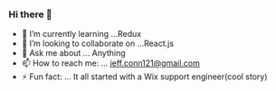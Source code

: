 ### Hi there 👋

- 🌱 I’m currently learning ...Redux
- 👯 I’m looking to collaborate on ...React.js
- 💬 Ask me about ... Anything
- 📫 How to reach me: ... jeff.conn121@gmail.com
- ⚡ Fun fact: ... It all started with a Wix support engineer(cool story)


